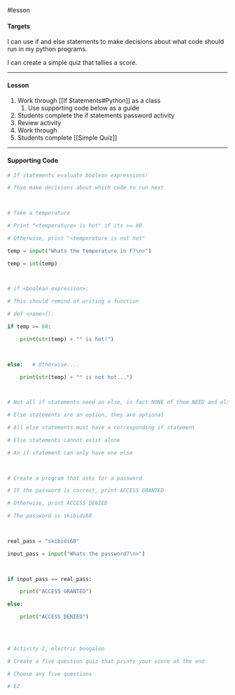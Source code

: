 #lesson 

#### Targets
I can use if and else statements to make decisions about what code should run in my python programs.

I can create a simple quiz that tallies a score.

---
#### Lesson

1. Work through [[If Statements#Python]] as a class
	1. Use supporting code below as a guide
2. Students complete the if statements password activity
3. Review activity
4. Work through
5. Students complete [[Simple Quiz]]

---
#### Supporting Code

```python
# If statements evaluate boolean expressions!

# Thye make decisions about which code to run next

  

# Take a temperature

# Print "<temperature> is hot" if its >= 80

# Otherwise, print "<temperature is not hot"

temp = input("Whats the temperature in F?\n>")

temp = int(temp)

  

# if <boolean expression>:

# This should remind of writing a function

# def <name>():

if temp >= 80:

    print(str(temp) + "° is hot!")

  

else:   # Otherwise....

    print(str(temp) + "° is not hot...")

  

# Not all if statements need an else, in fact NONE of them NEED and else

# Else statements are an option, they are optional

# All else statements must have a corresponding if statement

# Else statements cannot exist alone

# An if statement can only have one else

  

# Create a program that asks for a password

# IF the password is correct, print ACCESS GRANTED

# Otherwise, print ACCESS DENIED

# The password is skibidi68

  

real_pass = "skibidi68"

input_pass = input("Whats the password?\n>")

  

if input_pass == real_pass:

    print("ACCESS GRANTED")

else:

    print("ACCESS DENIED")

  
  

# Activity 2, electric boogaloo

# Create a five question quiz that prints your score at the end

# Choose any five questions

# EZ
```
